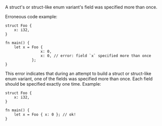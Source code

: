 A struct's or struct-like enum variant's field was specified more than once.

Erroneous code example:

```compile_fail,E0062
struct Foo {
    x: i32,
}

fn main() {
    let x = Foo {
                x: 0,
                x: 0, // error: field `x` specified more than once
            };
}
```

This error indicates that during an attempt to build a struct or struct-like
enum variant, one of the fields was specified more than once. Each field should
be specified exactly one time. Example:

```
struct Foo {
    x: i32,
}

fn main() {
    let x = Foo { x: 0 }; // ok!
}
```
